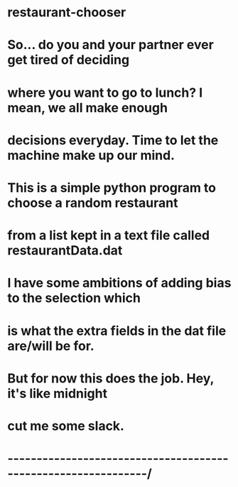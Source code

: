 # restaurant-chooser
#
# So... do you and your partner ever get tired of deciding 
# where you want to go to lunch? I mean, we all make enough
# decisions everyday. Time to let the machine make up our mind.
#
# This is a simple python program to choose a random restaurant
# from a list kept in a text file called restaurantData.dat
# I have some ambitions of adding bias to the selection which
# is what the extra fields in the dat file are/will be for.
# But for now this does the job. Hey, it's like midnight
# cut me some slack.
# --------------------------------------------------------------/

